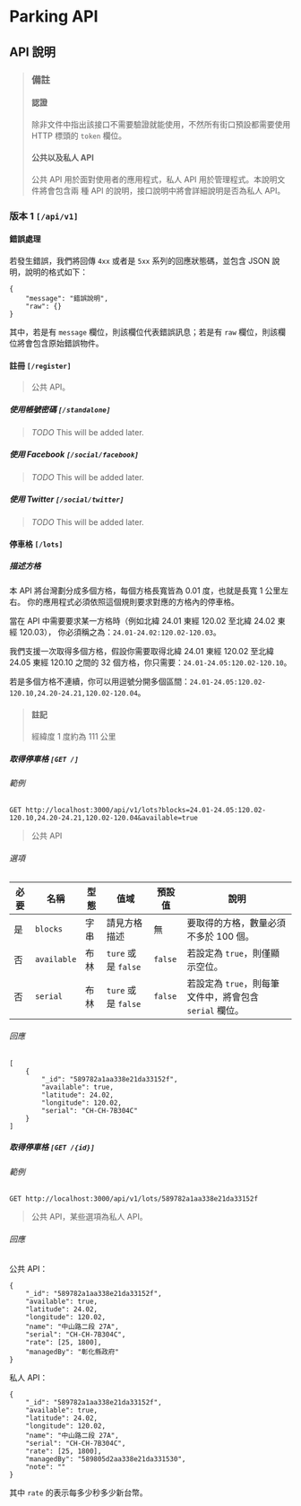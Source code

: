 # Parking API

## API 說明

> ### 備註
> 
> #### 認證
> 除非文件中指出該接口不需要驗證就能使用，不然所有街口預設都需要使用 HTTP 標頭的
> `token` 欄位。
> 
> #### 公共以及私人 API
> 公共 API 用於面對使用者的應用程式，私人 API 用於管理程式。本說明文件將會包含兩
> 種 API 的說明，接口說明中將會詳細說明是否為私人 API。
>

### 版本 1 `[/api/v1]`

#### 錯誤處理

若發生錯誤，我們將回傳 `4xx` 或者是 `5xx` 系列的回應狀態碼，並包含 JSON 說明，說明的格式如下：

    {
        "message": "錯誤說明",
        "raw": {}
    }

其中，若是有 `message` 欄位，則該欄位代表錯誤訊息；若是有 `raw` 欄位，則該欄位將會包含原始錯誤物件。

#### 註冊 `[/register]`

> 公共 API。

##### 使用帳號密碼 `[/standalone]`

> *TODO* This will be added later.

##### 使用 Facebook `[/social/facebook]`

> *TODO* This will be added later.

##### 使用 Twitter `[/social/twitter]`

> *TODO* This will be added later.

#### 停車格 `[/lots]`

##### 描述方格
本 API 將台灣劃分成多個方格，每個方格長寬皆為 0.01 度，也就是長寬 1 公里左右。
你的應用程式必須依照這個規則要求對應的方格內的停車格。

當在 API 中需要要求某一方格時（例如北緯 24.01 東經 120.02 至北緯 24.02 東經 120.03），
你必須稱之為：`24.01-24.02:120.02-120.03`。

我們支援一次取得多個方格，假設你需要取得北緯 24.01 東經 120.02 至北緯 24.05 東經 120.10
之間的 32 個方格，你只需要：`24.01-24.05:120.02-120.10`。

若是多個方格不連續，你可以用逗號分開多個區間：`24.01-24.05:120.02-120.10,24.20-24.21,120.02-120.04`。

> #### 註記
> 經緯度 1 度約為 111 公里

##### 取得停車格 `[GET /]`

###### 範例

`GET http://localhost:3000/api/v1/lots?blocks=24.01-24.05:120.02-120.10,24.20-24.21,120.02-120.04&available=true`

> 公共 API

###### 選項

| 必要 | 名稱 | 型態 | 值域 | 預設值 | 說明 |
| --- | --- | --- | ---- | ----- | --- |
| 是 | `blocks` | 字串 | 請見方格描述 | 無 | 要取得的方格，數量必須不多於 100 個。 |
| 否 | `available` | 布林 | `ture` 或是 `false` | `false` | 若設定為 `true`，則僅顯示空位。 |
| 否 | `serial` | 布林 | `ture` 或是 `false` | `false` | 若設定為 `true`，則每筆文件中，將會包含 `serial` 欄位。 |

###### 回應

    [
        {
            "_id": "589782a1aa338e21da33152f",
            "available": true,
            "latitude": 24.02,
            "longitude": 120.02,
            "serial": "CH-CH-7B304C"
        }
    ]

##### 取得停車格 `[GET /{id}]`

###### 範例

`GET http://localhost:3000/api/v1/lots/589782a1aa338e21da33152f`

> 公共 API，某些選項為私人 API。

###### 回應

公共 API：

    {
        "_id": "589782a1aa338e21da33152f",
        "available": true,
        "latitude": 24.02,
        "longitude": 120.02,
        "name": "中山路二段 27A",
        "serial": "CH-CH-7B304C",
        "rate": [25, 1800],
        "managedBy": "彰化縣政府"
    }

私人 API：

    {
        "_id": "589782a1aa338e21da33152f",
        "available": true,
        "latitude": 24.02,
        "longitude": 120.02,
        "name": "中山路二段 27A",
        "serial": "CH-CH-7B304C",
        "rate": [25, 1800],
        "managedBy": "589805d2aa338e21da331530",
        "note": ""
    }

其中 `rate` 的表示每多少秒多少新台幣。


